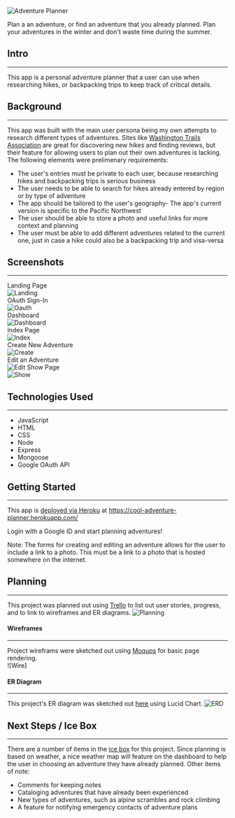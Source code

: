 ![Adventure Planner](public/images/Project-Screenshots/title.png)  

Plan a an adventure, or find an adventure that you already planned. Plan your adventures in the winter and don't waste time during the summer.

## Intro
----
This app is a personal adventure planner that a user can use when researching hikes, or backpacking trips to keep track of critical details. 

## Background
----
This app was built with the main user persona being my own attempts to research different types of adventures. Sites like [Washington Trails Association][1] are great for discovering new hikes and finding reviews, but their feature for allowing users to plan out their own adventures is lacking. The following elements were prelimenary requirements: 
- The user's entries must be private to each user, because researching hikes and backpacking trips is serious business
- The user needs to be able to search for hikes already entered by region or by type of adventure
- The app should be tailored to the user's geography- The app's current version is specific to the Pacific Northwest
- The user should be able to store a photo and useful links for more context and planning
- The user must be able to add different adventures related to the current one, just in case a hike could also be a backpacking trip and visa-versa

## Screenshots
---
Landing Page  
![Landing](public/images/Project-Screenshots/login.png)  
OAuth Sign-In  
![Oauth](public/images/Project-Screenshots/oauth.png)  
Dashboard  
![Dashboard](public/images/Project-Screenshots/dashboard.png)  
Index Page  
![Index](public/images/Project-Screenshots/index.png)  
Create New Adventure    
![Create](public/images/Project-Screenshots/new.png)  
Edit an Adventure  
![Edit](public/images/Project-Screenshots/edit.png)
Show Page  
![Show](public/images/Project-Screenshots/show.png)  

## Technologies Used
---
- JavaScript
- HTML
- CSS
- Node
- Express
- Mongoose
- Google OAuth API

## Getting Started
----
This app is [deployed via Heroku][5] at https://cool-adventure-planner.herokuapp.com/

Login with a Google ID and start planning adventures!

Note: The forms for creating and editing an adventure allows for the user to include a link to a photo. This must be a link to a photo that is hosted somewhere on the internet.

## Planning 
----
This project was planned out using [Trello][2] to list out user stories, progress, and to link to wireframes and ER diagrams.
![Planning](public/images/Project-Screenshots/planning.png)

#### Wireframes
----
Project wireframs were sketched out using [Moqups][3] for basic page rendering.  
![Wire]


#### ER Diagram
----
This project's ER diagram was sketched out [here][4] using Lucid Chart. 
![ERD](public/images/Project-Screenshots/erd.png)

## Next Steps / Ice Box
----

There are a number of items in the [ice box][2] for this project. Since planning is based on weather, a nice weather map will feature on the dashboard to help the user in choosing an adventure they have already planned. Other items of note:
- Comments for keeping notes
- Cataloging adventures that have already been experienced
- New types of adventures, such as alpine scrambles and rock climbing
- A feature for notifying emergency contacts of adventure plans 

[1]: http://www.wta.org
[2]: https://trello.com/b/VRXEu1fN/hiking-adventure-planner-project-2
[3]: https://app.moqups.com/c8MML1R5WD/view/page/a649d360b
[4]: https://lucid.app/lucidchart/fde5f0ef-9576-40c5-9f2b-0c331c32f164/view?page=0_0#?folder_id=home&browser=icon
[5]: https://cool-adventure-planner.herokuapp.com/
